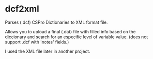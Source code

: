 # dcf2xml
Parses (.dcf) CSPro Dictionaries to XML format file.

Allows you to upload a final (.dat) file with filled info based on the 
diccionary and search for an especific level of variable value.
(does not support .dcf with 'notes' fields.)

I used the XML file later in another project.
